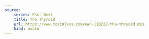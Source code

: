 ```yaml
---
source:
    series: East West
    title: The Thyroid
    url: https://www.toxinless.com/ewh-110222-the-thryoid.mp3
    kind: audio
---
```

